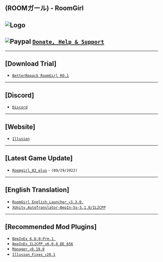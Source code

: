 (ROOMガール) - RoomGirl
--

![Logo](https://i.imgur.com/9NDY3NH.png")
---

![Paypal](https://i.imgur.com/3V57ymK.png") [`Donate, Help & Support`](https://paypal.me/PastebinSupport?locale.x=en_US)
--

---
**[Download Trial]** 
--
- [`BetterRepack RoomGirl RO.1`](https://betterpaste.me/?5e5501f584f1c4fa#9NtshFZVasjb4ZzLtih2HtiQ5sHYsrFB6iaETuWvFzGp)

---
**[Discord]**
--
- [`Discord`](https://discord.gg/hevygx6)

---
**[Website]**
--
- [`Illusion`](http://www.illusion.jp/preview/roomgirl/)

---
**[Latest Game Update]**
--
- [`Roomgirl_02_plus`](https://mega.nz/file/weQFXZgI#JoEfBq5tB-9uWO0N6HF-ac6vkb2thtAEQflpqysPXRc) - `(09/29/2022)`

---
**[English Translation]**
--
- [`RoomGirl English_Launcher_ᴠ3.3.0.`](https://github.com/IllusionMods/IllusionLaunchers)
- [`XUnity.AutoTranslator-BepIn-5x-5.1.0/IL2CPP`](https://github.com/bbepis/XUnity.AutoTranslator/releases)

---
**[Recommended Mod Plugins]**
--
- [`BepInEx 6.0.0-Pre.1 `](https://github.com/BepInEx/BepInEx/releases)
- [`BepInEx_IL2CPP_v6.0.0_BE_656`](https://builds.bepinex.dev/)
- [`Manager_ᴠ0.19.0`](https://github.com/IllusionMods/KKManager/releases)
- [`Illusion_Fixes_ᴠ20.1`](https://github.com/IllusionMods/IllusionFixes/releases)

